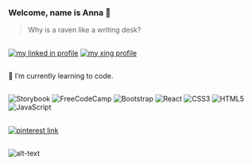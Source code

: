 ### Welcome, name is Anna 👋

> Why is a raven like a writing desk?

##

[![my linked in profile](https://img.shields.io/badge/linkedin-%230077B5.svg?style=for-the-badge&logo=linkedin&logoColor=white)](https://www.linkedin.com/in/anna-rolfes-70a31a43/)
[![my xing profile](https://img.shields.io/badge/xing-%23006567.svg?style=for-the-badge&logo=xing&logoColor=white)](https://www.xing.com/profile/Anna_Rolfes5/cv)

##

🌱 I’m currently learning to code.

##

![Storybook](https://img.shields.io/badge/-Storybook-FF4785?style=for-the-badge&logo=storybook&logoColor=white)
![FreeCodeCamp](https://img.shields.io/badge/Freecodecamp-%23123.svg?&style=for-the-badge&logo=freecodecamp&logoColor=green)
![Bootstrap](https://img.shields.io/badge/bootstrap-%23563D7C.svg?style=for-the-badge&logo=bootstrap&logoColor=white)
![React](https://img.shields.io/badge/react-%2320232a.svg?style=for-the-badge&logo=react&logoColor=%2361DAFB)
![CSS3](https://img.shields.io/badge/css3-%231572B6.svg?style=for-the-badge&logo=css3&logoColor=white)
![HTML5](https://img.shields.io/badge/html5-%23E34F26.svg?style=for-the-badge&logo=html5&logoColor=white)
![JavaScript](https://img.shields.io/badge/javascript-%23323330.svg?style=for-the-badge&logo=javascript&logoColor=%23F7DF1E)

##

[![pinterest link](https://img.shields.io/badge/Pinterest-%23E60023.svg?style=for-the-badge&logo=Pinterest&logoColor=white)](https://www.pinterest.de/snowflakeams/_saved/)

##

![alt-text](https://images.unsplash.com/photo-1459695452562-46cc57bef5f6?ixlib=rb-1.2.1&ixid=MnwxMjA3fDB8MHxwaG90by1wYWdlfHx8fGVufDB8fHx8&auto=format&fit=crop&w=1470&q=80)







<!--
**annarolfes/annarolfes** is a ✨ _special_ ✨ repository because its `README.md` (this file) appears on your GitHub profile.

Here are some ideas to get you started:

- 🔭 I’m currently working on ...
- 🌱 I’m currently learning ...
- 👯 I’m looking to collaborate on ...
- 🤔 I’m looking for help with ...
- 💬 Ask me about ...
- 📫 How to reach me: ...
- 😄 Pronouns: ...
- ⚡ Fun fact: ...
-->
